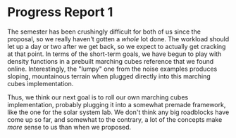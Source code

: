 # Progress Report 1

The semester has been crushingly difficult for both of us since the proposal,
so we really haven't gotten a *whole* lot done. The workload should let up a
day or two after we get back, so we expect to actually get cracking at that
point. In terms of the short-term goals, we have begun to play with density
functions in a prebuilt marching cubes reference that we found online.
Interestingly, the "lumpy" one from the noise examples produces sloping,
mountainous terrain when plugged directly into this marching cubes
implementation.

Thus, we think our next goal is to roll our own marching cubes implementation,
probably plugging it into a somewhat premade framework, like the one for the
solar system lab. We don't think any big roadblocks have come up so far, and
somewhat to the contrary, a lot of the concepts make *more* sense to us than
when we proposed.
